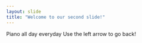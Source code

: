 ```yaml
---
layout: slide
title: "Welcome to our second slide!"
---
```

Piano all day everyday
Use the left arrow to go back!
